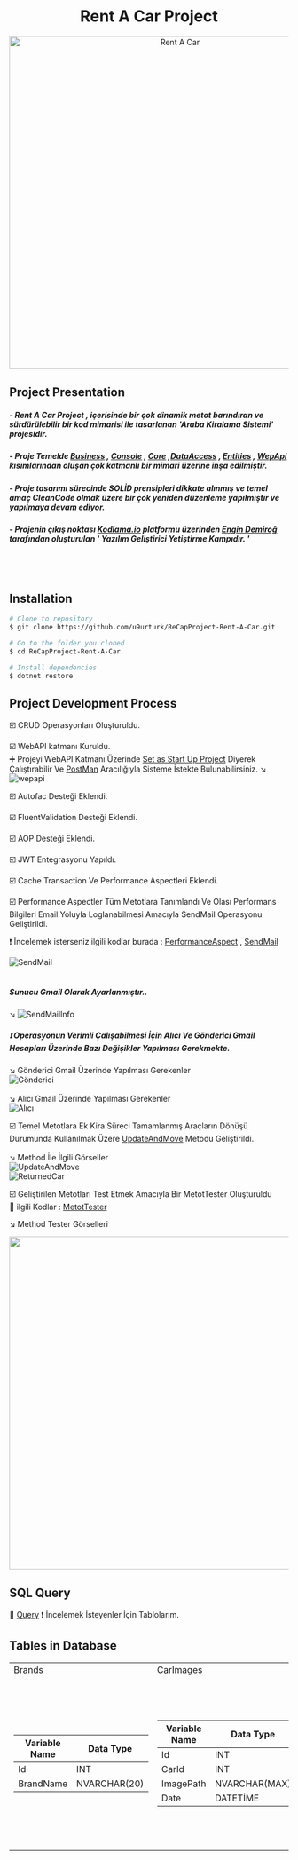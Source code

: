 <h1 align="center">Rent A Car Project </h1> 

<p align="center">
  <img src="https://media.giphy.com/media/WpxiPz418zwy54WQvJ/giphy.gif" width="600" alt="Rent A Car">
</p>


## Project Presentation
##### - Rent A Car Project , içerisinde bir çok dinamik metot barındıran ve sürdürülebilir bir kod mimarisi ile tasarlanan 'Araba Kiralama Sistemi' projesidir.   
##### - Proje Temelde [Business](https://github.com/u9urturk/ReCapProject-Rent-A-Car/tree/master/Business) , [Console](https://github.com/u9urturk/ReCapProject-Rent-A-Car/tree/master/Console) , [Core](https://github.com/u9urturk/ReCapProject-Rent-A-Car/tree/master/Core) ,[DataAccess](https://github.com/u9urturk/ReCapProject-Rent-A-Car/tree/master/DataAccess) , [Entities](https://github.com/u9urturk/ReCapProject-Rent-A-Car/tree/master/Entities) , [WepApi](https://github.com/u9urturk/ReCapProject-Rent-A-Car/tree/master/WepAPI) kısımlarından oluşan çok katmanlı bir mimari üzerine inşa edilmiştir.
##### - Proje tasarımı sürecinde SOLİD prensipleri dikkate alınmış ve temel amaç CleanCode olmak üzere bir çok yeniden düzenleme yapılmıştır ve yapılmaya devam ediyor.
##### - Projenin çıkış noktası [Kodlama.io](https://www.kodlama.io/p/yazilim-gelistirici-yetistirme-kampi) platformu üzerinden [Engin Demiroğ](https://github.com/engindemirog) tarafından oluşturulan ' Yazılım Geliştirici Yetiştirme Kampıdır. '
<br>
<br>

## Installation

```bash
# Clone to repository
$ git clone https://github.com/u9urturk/ReCapProject-Rent-A-Car.git

# Go to the folder you cloned
$ cd ReCapProject-Rent-A-Car

# Install dependencies
$ dotnet restore
```


## Project Development Process
☑️ CRUD Operasyonları Oluşturuldu.   

☑️ WebAPI katmanı Kuruldu.   
      ➕ Projeyi WebAPI Katmanı Üzerinde [Set as Start Up Project](https://user-images.githubusercontent.com/77547474/110627242-c7222e80-81b2-11eb-8970-6b5da04cd913.png) Diyerek  Çalıştırabilir Ve [PostMan](https://www.postman.com/) Aracılığıyla Sisteme İstekte Bulunabilirsiniz.
     ↘️ ![wepapi](https://user-images.githubusercontent.com/77547474/110627242-c7222e80-81b2-11eb-8970-6b5da04cd913.png)

☑️ Autofac Desteği Eklendi.    

☑️ FluentValidation Desteği Eklendi.    

☑️ AOP Desteği Eklendi.    

☑️ JWT Entegrasyonu Yapıldı.    

☑️ Cache Transaction Ve Performance Aspectleri Eklendi.    

☑️ Performance Aspectler Tüm Metotlara Tanımlandı Ve Olası Performans Bilgileri Email Yoluyla Loglanabilmesi Amacıyla SendMail Operasyonu Geliştirildi.    

❗ İncelemek isterseniz ilgili kodlar burada : [PerformanceAspect](https://github.com/u9urturk/ReCapProject-Rent-A-Car/blob/master/Core/Aspects/Autofac/Performance/PerformanceAspect.cs) , [SendMail](https://github.com/u9urturk/ReCapProject-Rent-A-Car/tree/master/Core/Utilities/SendMail)     

![SendMail](https://user-images.githubusercontent.com/77547474/110551225-3150ba00-8146-11eb-94e6-97bd155291dc.PNG)        
         <br>
 ##### Sunucu Gmail Olarak Ayarlanmıştır..
  ↘️
  ![SendMailInfo](https://user-images.githubusercontent.com/77547474/110622852-15343380-81ad-11eb-9f35-fbed3252ee60.PNG)

##### ❗ Operasyonun Verimli Çalışabilmesi İçin Alıcı Ve Gönderici Gmail Hesapları Üzerinde Bazı Değişikler Yapılması Gerekmekte.    
   ↘️ Gönderici Gmail Üzerinde Yapılması Gerekenler    
   ![Gönderici](https://user-images.githubusercontent.com/77547474/110623428-de125200-81ad-11eb-83b1-0e89a58ba0ec.PNG)
   <br>
   <br>
   ↘️ Alıcı Gmail Üzerinde Yapılması Gerekenler     
   ![Alıcı](https://user-images.githubusercontent.com/77547474/110624338-1bc3aa80-81af-11eb-9719-9c36e44ed4b1.PNG)


       
       
        
☑️ Temel Metotlara Ek Kira Süreci Tamamlanmış Araçların Dönüşü Durumunda Kullanılmak Üzere [UpdateAndMove](https://github.com/u9urturk/ReCapProject-Rent-A-Car/blob/master/Core/DataAccess/EntityFramework/EfEntityRepositoryBase.cs) Metodu Geliştirildi.    
<br>
      ↘️ Method İle İlgili Görseller      
            ![UpdateAndMove](https://user-images.githubusercontent.com/77547474/110555188-3107ed00-814d-11eb-9f7e-29d75b79f773.PNG)     
            ![ReturnedCar](https://user-images.githubusercontent.com/77547474/110555522-c7d4a980-814d-11eb-845c-a24e008eb037.PNG)    
            

☑️ Geliştirilen Metotları Test Etmek Amacıyla Bir MetotTester Oluşturuldu           
📙 ilgili Kodlar : [MetotTester](https://github.com/u9urturk/ReCapProject-Rent-A-Car/blob/master/Console/Program.cs/)      
    
   ↘️ Method Tester Görselleri 
   <p align="center">
  <img src="https://media.giphy.com/media/2S2EyOrlLl0A6dLLjP/giphy.gif" width="600"
   
     
<br>   

## SQL Query    
📘 [Query](https://github.com/u9urturk/ReCapProject-Rent-A-Car/blob/master/SQLQuery.sql)  ❗ İncelemek İsteyenler İçin Tablolarım.


## Tables in Database
<table>
  <tr>
     <td>Brands</td>
     <td>CarImages</td>
     <td>Cars</td>
     <td>Colors</td>
     <td>Customers</td>
     <td>OperationClaims</td>
     <td>Rentals</td>
     <td>UserOperationClaims</td>
     <td>Users</td>
    <td>RentArchives</td>
  </tr>
  <tr>
    <td>
      
Variable Name | Data Type
------------ | -------------
Id | INT
BrandName | NVARCHAR(20)

   
   </td>
    <td>
  
Variable Name | Data Type
------------ | -------------
Id | INT
CarId | INT
ImagePath | NVARCHAR(MAX)
Date | DATETİME
   
   </td>
    <td>
  
Variable Name | Data Type
------------ | -------------
CarId | INT
CarName | NCHAR(20)
BrandId | INT
ColorId | INT
ModelYear | NVARCHAR(25)
DailyPrice | DECIMAL(18)
Description | NCHAR(50)

   
   </td>
    <td>

Variable Name | Data Type
------------ | -------------
ColorId | INT
ColorName | NVARCHAR(20)

   </td>
    <td>


Variable Name | Data Type
------------ | -------------
Id | INT
UserId | INT
CompanyName | NVARCHAR(50)

   </td>
    <td>


Variable Name | Data Type
------------ | -------------
Id | INT
Name  | VARCHAR(250)

   </td>
   <td>
  
Variable Name | Data Type
------------ | -------------
Id | INT
CarId | INT
CustomerId | INT
RentDate | DATETIME
ReturnDate | DATETIME

   </td>
    <td>
  
Variable Name | Data Type
------------ | -------------
Id | INT
UserId | INT
OperationId | INT

   </td>
    <td>
  
Variable Name | Data Type
------------ | -------------
Id | INT
FirstName | VARCHAR(50)
LastName | VARCHAR(50)
Email | VARCHAR(50)
PasswordHash | VARBINARY (500)
PasswordSalt | VARBINARY (500)
Status | BIT

   </td>
    <td>
  
variable Name | Data Type
------------ | -------------
Id|INT
CarId|INT
CustomerId|INT
RentDate|DATETİME
ReturnDate|DATETİME

   </td>
  </tr>
 </table>




    




